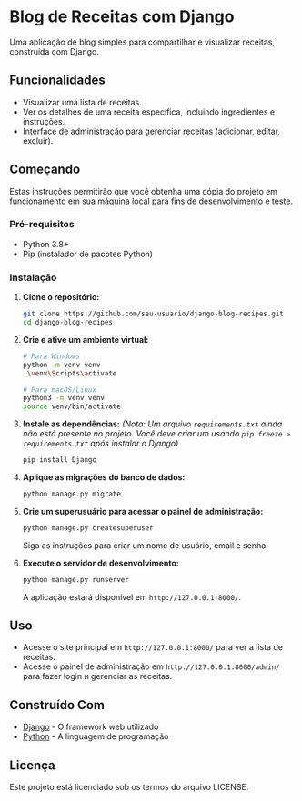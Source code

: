 # Blog de Receitas com Django

Uma aplicação de blog simples para compartilhar e visualizar receitas, construída com Django.

## Funcionalidades

* Visualizar uma lista de receitas.
* Ver os detalhes de uma receita específica, incluindo ingredientes e instruções.
* Interface de administração para gerenciar receitas (adicionar, editar, excluir).

## Começando

Estas instruções permitirão que você obtenha uma cópia do projeto em funcionamento em sua máquina local para fins de desenvolvimento e teste.

### Pré-requisitos

* Python 3.8+
* Pip (instalador de pacotes Python)

### Instalação

1. **Clone o repositório:**
   ```sh
   git clone https://github.com/seu-usuario/django-blog-recipes.git
   cd django-blog-recipes
   ```

2. **Crie e ative um ambiente virtual:**
   ```sh
   # Para Windows
   python -m venv venv
   .\venv\Scripts\activate

   # Para macOS/Linux
   python3 -m venv venv
   source venv/bin/activate
   ```

3. **Instale as dependências:**
   *(Nota: Um arquivo `requirements.txt` ainda não está presente no projeto. Você deve criar um usando `pip freeze > requirements.txt` após instalar o Django)*
   ```sh
   pip install Django
   ```

4. **Aplique as migrações do banco de dados:**
   ```sh
   python manage.py migrate
   ```

5. **Crie um superusuário para acessar o painel de administração:**
   ```sh
   python manage.py createsuperuser
   ```
   Siga as instruções para criar um nome de usuário, email e senha.

6. **Execute o servidor de desenvolvimento:**
   ```sh
   python manage.py runserver
   ```
   A aplicação estará disponível em `http://127.0.0.1:8000/`.

## Uso

* Acesse o site principal em `http://127.0.0.1:8000/` para ver a lista de receitas.
* Acesse o painel de administração em `http://127.0.0.1:8000/admin/` para fazer login и gerenciar as receitas.

## Construído Com

* [Django](https://www.djangoproject.com/) - O framework web utilizado
* [Python](https://www.python.org/) - A linguagem de programação

## Licença

Este projeto está licenciado sob os termos do arquivo LICENSE.